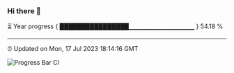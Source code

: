 ### Hi there 👋

⏳ Year progress { ████████████████▁▁▁▁▁▁▁▁▁▁▁▁▁▁ } 54.18 %

---

⏰ Updated on Mon, 17 Jul 2023 18:14:16 GMT

![Progress Bar CI](https://github.com/liununu/liununu/workflows/Progress%20Bar%20CI/badge.svg)
